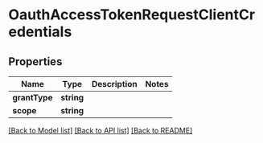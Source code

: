 # OauthAccessTokenRequestClientCredentials

## Properties
Name | Type | Description | Notes
------------ | ------------- | ------------- | -------------
**grantType** | **string** |  | 
**scope** | **string** |  | 

[[Back to Model list]](../README.md#documentation-for-models) [[Back to API list]](../README.md#documentation-for-api-endpoints) [[Back to README]](../README.md)


